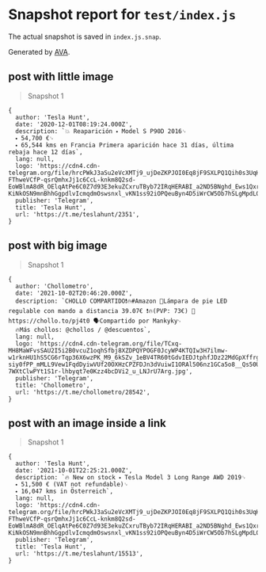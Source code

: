 # Snapshot report for `test/index.js`

The actual snapshot is saved in `index.js.snap`.

Generated by [AVA](https://avajs.dev).

## post with little image

> Snapshot 1

    {
      author: 'Tesla Hunt',
      date: '2020-12-01T08:19:24.000Z',
      description: `💥 Reaparición ⬩ Model S P90D 2016␊
      ⬩ 54,700 €␊
      ⬩ 65,544 kms en Francia Primera aparición hace 31 días, última rebaja hace 12 días`,
      lang: null,
      logo: 'https://cdn4.cdn-telegram.org/file/hrcPWkJ3aSu2eVcXMTj9_ujDeZKPJOI0Eq8jF9SXLPQ1Qih0s3UqH9adZljdQ7YZiY8TMgg7nHczGrg61j0mWcWWWT5FJf5CoJyBo21df9HYO0lmF4maT4Y9LJD4HTsUhK7rK-FThweVCfP-qsrQmhxJj1c6CcL-knkm8Q2sd-EoWBlmA8dR_OElqAtPe6C0Z7d93E3ekuZCxruTByb72IRqHERABI_a2ND5BNghd_Ews1Qxr-KiNkOSN9mnBhhGgpdlvIcmqdmOswsnxl_vKN1ss92iOPQeuByn4D5iWrCW5Ob7hSLgMpdLQ69fajTXf3IO0V1ufQxeZGcLze970w.jpg',
      publisher: 'Telegram',
      title: 'Tesla Hunt',
      url: 'https://t.me/teslahunt/2351',
    }

## post with big image

> Snapshot 1

    {
      author: 'Chollometro',
      date: '2021-10-02T20:46:20.000Z',
      description: `CHOLLO COMPARTIDO❗️🔥#Amazon 🔹Lámpara de pie LED regulable con mando a distancia 39.07€ ❗️🔥(PVP: 73€) 🛒https://chollo.to/pj4t0 🗣Compartido por Mankyky␊
      🔥Más chollos: @chollos / @descuentos`,
      lang: null,
      logo: 'https://cdn4.cdn-telegram.org/file/TCxq-MH8MaWFvsSAU2I5i2B0vcuZ1oqhSfbj8XZDPQYPOGF0JcyWP4KTQIw3H7ilmw-w1rknHU1hS5CG6rTqp36X6wzPK_M9_6kSZv_1eBV4TR60tGdvIEDJtphfJDz22MdGpXffrgVV3I6VUREZ8AZJoQi6bB2wuF5gqh2H9I2RFvOgP6N7FQq-siy0fPP_mMLL9Vew1FqdDyiwVUf20OXHzCPZFDJn3dVuiwI1ORAl506nz1GCa5o8__Qs50U1dPaY8LJVZt556PQjYRgU00eGIdBWSyQt2vo1utR-7WXtClwPYt1S1r-lhbyqt7e0Kzz4bcDVi2_u_LNJrU7Arg.jpg',
      publisher: 'Telegram',
      title: 'Chollometro',
      url: 'https://t.me/chollometro/28542',
    }

## post with an image inside a link

> Snapshot 1

    {
      author: 'Tesla Hunt',
      date: '2021-10-01T22:25:21.000Z',
      description: `🔥 New on stock ⬩ Tesla Model 3 Long Range AWD 2019␊
      ⬩ 51,500 € (VAT not refundable)␊
      ⬩ 16,047 kms in Österreich`,
      lang: null,
      logo: 'https://cdn4.cdn-telegram.org/file/hrcPWkJ3aSu2eVcXMTj9_ujDeZKPJOI0Eq8jF9SXLPQ1Qih0s3UqH9adZljdQ7YZiY8TMgg7nHczGrg61j0mWcWWWT5FJf5CoJyBo21df9HYO0lmF4maT4Y9LJD4HTsUhK7rK-FThweVCfP-qsrQmhxJj1c6CcL-knkm8Q2sd-EoWBlmA8dR_OElqAtPe6C0Z7d93E3ekuZCxruTByb72IRqHERABI_a2ND5BNghd_Ews1Qxr-KiNkOSN9mnBhhGgpdlvIcmqdmOswsnxl_vKN1ss92iOPQeuByn4D5iWrCW5Ob7hSLgMpdLQ69fajTXf3IO0V1ufQxeZGcLze970w.jpg',
      publisher: 'Telegram',
      title: 'Tesla Hunt',
      url: 'https://t.me/teslahunt/15513',
    }
